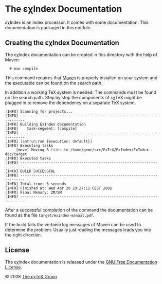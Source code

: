 

The εχIndex Documentation
=========================

εχIndex is an index processor. It comes with some documentation. This
documentation is packaged in this module.

Creating the εχIndex Documentation
----------------------------------

The εχIndex documentation can be created in this directory with the help
of Maven:

      # mvn compile

This command requires that [Maven](http://maven.apache.org) is properly
installed on your system and the executable can be found on the search
path.

In addition a working TeX system is needed. The commands
must be found on the search path. Step by step the components of
εχTeX might be plugged in to remove the dependency on a
separate TeX system.

``` {.output}
[INFO] Scanning for projects...
[INFO] ------------------------------------------------------------------------
[INFO] Building ExIndex documentation
[INFO]    task-segment: [compile]
[INFO] ------------------------------------------------------------------------
[INFO] [antrun:run {execution: default}]
[INFO] Executing tasks
     [move] Moving 8 files to /home/gene/src/ExTeX/ExIndex/ExIndex-doc/target
[INFO] Executed tasks
[INFO] ------------------------------------------------------------------------
[INFO] BUILD SUCCESSFUL
[INFO] ------------------------------------------------------------------------
[INFO] Total time: 6 seconds
[INFO] Finished at: Wed Apr 30 20:27:11 CEST 2008
[INFO] Final Memory: 2M/5M
[INFO] ------------------------------------------------------------------------
```

After a successful completion of the command the documentation can be
found as the file `target/exindex-manual.pdf`.

If the build fails the verbose log messages of Maven can be used to
determine the problem. Usually just reading the messages leads you into
the right direction.

License
-------

The εχIndex documentation is released under the [GNU Free Documentation
License](LICENSE.html).

© 2008 [The εχTeX Group](mailto:extex@dante.de)
